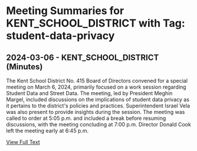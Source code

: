 # Meeting Summaries for KENT_SCHOOL_DISTRICT with Tag: student-data-privacy

## 2024-03-06 - KENT_SCHOOL_DISTRICT (Minutes)

The Kent School District No. 415 Board of Directors convened for a special meeting on March 6, 2024, primarily focused on a work session regarding Student Data and Street Data. The meeting, led by President Meghin Margel, included discussions on the implications of student data privacy as it pertains to the district's policies and practices. Superintendent Israel Vela was also present to provide insights during the session. The meeting was called to order at 5:05 p.m. and included a break before resuming discussions, with the meeting concluding at 7:00 p.m. Director Donald Cook left the meeting early at 6:45 p.m.

[View Full Text](https://raw.githubusercontent.com/VoronoiPerspectives/WashingtonStateSchoolBoardExplorer/refs/heads/main/data/countries/usa/states/wa/counties/king/school_boards/kent_school_district/2024/2024-03-06-boardspecialmeetingworksession-minutes.txt)


